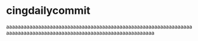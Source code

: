 # cingdailycommit
aaaaaaaaaaaaaaaaaaaaaaaaaaaaaaaaaaaaaaaaaaaaaaaaaaaaaaaaaaaaaaaaaaaaaaaaaaaaaaaaaaaaaaaaaaaaaaaaaaaaaaaaaaaaaaaaaaa